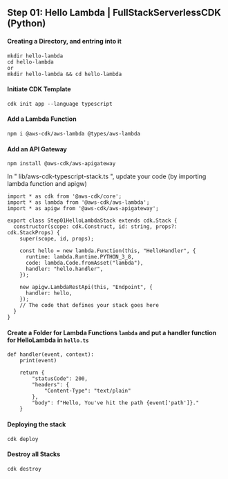 ## Step 01: Hello Lambda | FullStackServerlessCDK (Python)

#### Creating a Directory, and entring into it
```
mkdir hello-lambda
cd hello-lambda
or
mkdir hello-lambda && cd hello-lambda
```

#### Initiate CDK Template
```
cdk init app --language typescript
```

#### Add a Lambda Function
```
npm i @aws-cdk/aws-lambda @types/aws-lambda
```

#### Add an API Gateway
```
npm install @aws-cdk/aws-apigateway
```

In " lib/aws-cdk-typescript-stack.ts ", update your code (by importing lambda function and apigw)

```
import * as cdk from '@aws-cdk/core';
import * as lambda from '@aws-cdk/aws-lambda';
import * as apigw from '@aws-cdk/aws-apigateway';

export class Step01HelloLambdaStack extends cdk.Stack {
  constructor(scope: cdk.Construct, id: string, props?: cdk.StackProps) {
    super(scope, id, props);

    const hello = new lambda.Function(this, "HelloHandler", {
      runtime: lambda.Runtime.PYTHON_3_8,
      code: lambda.Code.fromAsset("lambda"),
      handler: "hello.handler",
    });

    new apigw.LambdaRestApi(this, "Endpoint", {
      handler: hello,
    });
    // The code that defines your stack goes here
  }
}

```

#### Create a Folder for Lambda Functions `lambda` and put a handler function for HelloLambda in `hello.ts`

```
def handler(event, context):
    print(event)

    return {
        "statusCode": 200,
        "headers": {
            "Content-Type": "text/plain"
        },
        "body": f"Hello, You've hit the path {event['path']}."
    }
```


#### Deploying the stack
```
cdk deploy
```

#### Destroy all Stacks
```
cdk destroy
```
